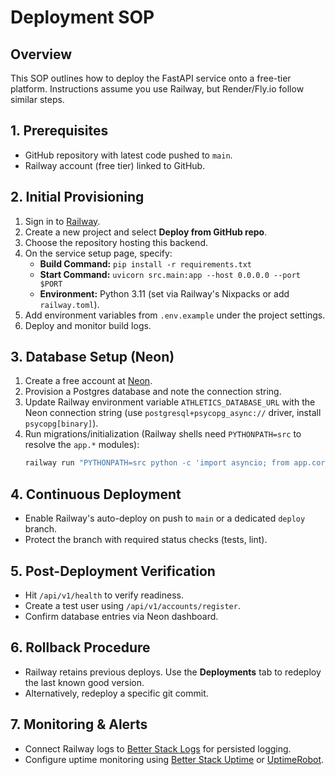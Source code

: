 # Deployment SOP

## Overview
This SOP outlines how to deploy the FastAPI service onto a free-tier platform. Instructions assume you use Railway, but Render/Fly.io follow similar steps.

## 1. Prerequisites
- GitHub repository with latest code pushed to `main`.
- Railway account (free tier) linked to GitHub.

## 2. Initial Provisioning
1. Sign in to [Railway](https://railway.app/).
2. Create a new project and select **Deploy from GitHub repo**.
3. Choose the repository hosting this backend.
4. On the service setup page, specify:
   - **Build Command:** `pip install -r requirements.txt`
   - **Start Command:** `uvicorn src.main:app --host 0.0.0.0 --port $PORT`
   - **Environment:** Python 3.11 (set via Railway's Nixpacks or add `railway.toml`).
5. Add environment variables from `.env.example` under the project settings.
6. Deploy and monitor build logs.

## 3. Database Setup (Neon)
1. Create a free account at [Neon](https://console.neon.tech/).
2. Provision a Postgres database and note the connection string.
3. Update Railway environment variable `ATHLETICS_DATABASE_URL` with the Neon connection string (use `postgresql+psycopg_async://` driver, install `psycopg[binary]`).
4. Run migrations/initialization (Railway shells need `PYTHONPATH=src` to resolve the `app.*` modules):
   ```bash
   railway run "PYTHONPATH=src python -c 'import asyncio; from app.core.database import init_models; asyncio.run(init_models())'"
   ```

## 4. Continuous Deployment
- Enable Railway's auto-deploy on push to `main` or a dedicated `deploy` branch.
- Protect the branch with required status checks (tests, lint).

## 5. Post-Deployment Verification
- Hit `/api/v1/health` to verify readiness.
- Create a test user using `/api/v1/accounts/register`.
- Confirm database entries via Neon dashboard.

## 6. Rollback Procedure
- Railway retains previous deploys. Use the **Deployments** tab to redeploy the last known good version.
- Alternatively, redeploy a specific git commit.

## 7. Monitoring & Alerts
- Connect Railway logs to [Better Stack Logs](https://betterstack.com/logs) for persisted logging.
- Configure uptime monitoring using [Better Stack Uptime](https://betterstack.com/uptime) or [UptimeRobot](https://uptimerobot.com/).

